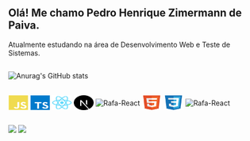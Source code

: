 ## Olá! Me chamo Pedro Henrique Zimermann de Paiva.

Atualmente estudando na área de Desenvolvimento Web e Teste de Sistemas.
## 

![Anurag's GitHub stats](https://github-readme-stats.vercel.app/api?username=pedrozimermann&show_icons=true&theme=graywhite)

<div style="display: inline_block"><br>
  <img align="center" alt="Rafa-Js" height="30" width="40" src="https://raw.githubusercontent.com/devicons/devicon/master/icons/javascript/javascript-plain.svg">
  <img align="center" alt="Rafa-Ts" height="30" width="40" src="https://raw.githubusercontent.com/devicons/devicon/master/icons/typescript/typescript-plain.svg">
  <img align="center" alt="Rafa-React" height="30" width="40" src="https://raw.githubusercontent.com/devicons/devicon/master/icons/react/react-original.svg">
  <img align="center" alt="Rafa-React" height="30" width="40" src="https://raw.githubusercontent.com/pedrozimermann/pedrozimermann/f43e5b49fecce108cae85e60ac1543641595d45d/Next.js.svg">
  <img align="center" alt="Rafa-React" height="30" width="40" src="https://icon.icepanel.io/Technology/svg/PHP.svg">
  <img align="center" alt="Rafa-HTML" height="30" width="40" src="https://raw.githubusercontent.com/devicons/devicon/master/icons/html5/html5-original.svg">
  <img align="center" alt="Rafa-CSS" height="30" width="40" src="https://raw.githubusercontent.com/devicons/devicon/master/icons/css3/css3-original.svg">
  <img align="center" alt="Rafa-React" height="30" width="40" src="https://icon.icepanel.io/Technology/svg/Tailwind-CSS.svg">
  
</div>
  
##

<div> 
  <a href = "phzpaiva@gmail.com"><img src="https://img.shields.io/badge/-Gmail-%23333?style=for-the-badge&logo=gmail&logoColor=white" target="_blank"></a>
  <a href="https://www.linkedin.com/in/pedro-zimermann-8853a131a" target="_blank"><img src="https://img.shields.io/badge/-LinkedIn-%230077B5?style=for-the-badge&logo=linkedin&logoColor=white" target="_blank"></a>
</div>




